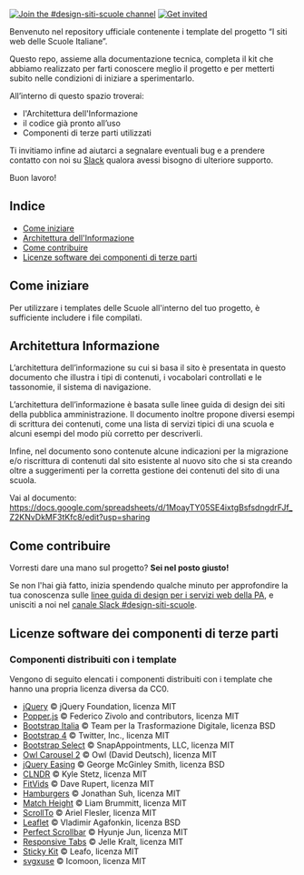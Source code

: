 [![Join the #design-siti-scuole channel](https://img.shields.io/badge/Slack%20channel-%23design-blue.svg)](https://app.slack.com/client/T6C27AXE0/CQ7J0KANT)
[![Get invited](https://slack.developers.italia.it/badge.svg)](https://slack.developers.italia.it/)

Benvenuto nel repository ufficiale contenente i template del progetto “I siti web delle Scuole Italiane”.

Questo repo, assieme alla documentazione tecnica, completa il kit che abbiamo realizzato per farti conoscere meglio il progetto e per metterti subito nelle condizioni di iniziare a sperimentarlo.

All’interno di questo spazio troverai:

- l'Architettura dell'Informazione
- il codice già pronto all’uso
- Componenti di terze parti utilizzati

Ti invitiamo infine ad aiutarci a segnalare eventuali bug e a prendere contatto con noi su [Slack](https://slack.developers.italia.it/) qualora avessi bisogno di ulteriore supporto.

Buon lavoro!

## Indice

- [Come iniziare](#come-iniziare)
- [Architettura dell'Informazione](#architettura-informazione)
- [Come contribuire](#come-contribuire)
- [Licenze software dei componenti di terze parti](#licenze-software-dei-componenti-di-terze-parti)

## Come iniziare

Per utilizzare i templates delle Scuole all'interno del tuo progetto, è sufficiente includere i file compilati.

## Architettura Informazione

L’architettura dell’informazione su cui si basa il sito è presentata in questo documento che illustra i tipi di contenuti, i vocabolari controllati e le tassonomie, il sistema di navigazione.

L’architettura dell’informazione è basata sulle linee guida di design dei siti della pubblica amministrazione. Il documento inoltre propone diversi esempi di scrittura dei contenuti, come una lista di servizi tipici di una scuola e alcuni esempi del modo più corretto per descriverli.

Infine, nel documento sono contenute alcune indicazioni per la migrazione e/o riscrittura di contenuti dal sito esistente al nuovo sito che si sta creando oltre a suggerimenti per la corretta gestione dei contenuti del sito di una scuola.

Vai al documento: https://docs.google.com/spreadsheets/d/1MoayTY05SE4ixtgBsfsdngdrFJf_Z2KNvDkMF3tKfc8/edit?usp=sharing

## Come contribuire

Vorresti dare una mano sul progetto? **Sei nel posto giusto!**
 
Se non l'hai già fatto, inizia spendendo qualche minuto per approfondire la tua conoscenza sulle
[linee guida di design per i servizi web della PA](https://docs.italia.it/italia/designers-italia/design-linee-guida-docs/),
e unisciti a noi nel [canale Slack #design-siti-scuole](https://app.slack.com/client/T6C27AXE0/CQ7J0KANT).

## Licenze software dei componenti di terze parti

### Componenti distribuiti con i template

Vengono di seguito elencati i componenti distribuiti con i template che hanno una propria licenza diversa da CC0.

- [jQuery](https://jquery.com/) © jQuery Foundation, licenza MIT
- [Popper.js](https://popper.js.org/) © Federico Zivolo and contributors, licenza MIT
- [Bootstrap Italia](https://italia.github.io/bootstrap-italia/) © Team per la Trasformazione Digitale, licenza BSD
- [Bootstrap 4](https://getbootstrap.com/) © Twitter, Inc., licenza MIT
- [Bootstrap Select](https://developer.snapappointments.com/bootstrap-select/) © SnapAppointments, LLC, licenza MIT
- [Owl Carousel 2](https://owlcarousel2.github.io/OwlCarousel2/) © Owl (David Deutsch), licenza MIT
- [jQuery Easing](http://gsgd.co.uk/sandbox/jquery/easing/) © George McGinley Smith, licenza BSD
- [CLNDR](https://kylestetz.github.io/CLNDR/) © Kyle Stetz, licenza MIT
- [FitVids](http://fitvidsjs.com/) © Dave Rupert, licenza MIT
- [Hamburgers](https://jonsuh.com/hamburgers/) © Jonathan Suh, licenza MIT
- [Match Height](https://brm.io/jquery-match-height/) © Liam Brummitt, licenza MIT
- [ScrollTo](https://github.com/flesler/jquery.scrollTo) © Ariel Flesler, licenza MIT
- [Leaflet](https://leafletjs.com/) © Vladimir Agafonkin, licenza BSD
- [Perfect Scrollbar](https://github.com/mdbootstrap/perfect-scrollbar/) © Hyunje Jun, licenza MIT
- [Responsive Tabs](http://jellekralt.github.io/Responsive-Tabs/) © Jelle Kralt, licenza MIT
- [Sticky Kit](https://leafo.net/sticky-kit/) © Leafo, licenza MIT
- [svgxuse](https://icomoon.io/svgxuse-demo/) © Icomoon, licenza MIT
